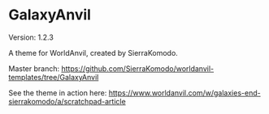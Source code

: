 # GalaxyAnvil
Version: 1.2.3

A theme for WorldAnvil, created by SierraKomodo.

Master branch: https://github.com/SierraKomodo/worldanvil-templates/tree/GalaxyAnvil

See the theme in action here: https://www.worldanvil.com/w/galaxies-end-sierrakomodo/a/scratchpad-article
